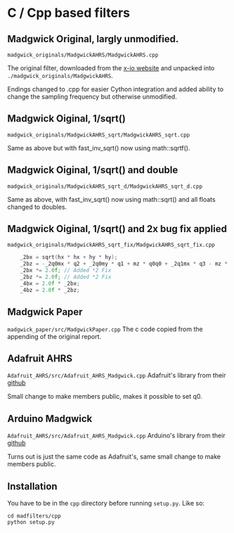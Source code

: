# C / Cpp based filters


## Madgwick Original, largly unmodified.
`madgwick_originals/MadgwickAHRS/MadgwickAHRS.cpp`

The original filter, downloaded from the [x-io website](https://x-io.co.uk/open-source-imu-and-ahrs-algorithms/) and unpacked into `./madgwick_originals/MadgwickAHRS`.

Endings changed to .cpp for easier Cython integration and added ability to change the sampling frequency but otherwise unmodified.

## Madgwick Oiginal, 1/sqrt()
`madgwick_originals/MadgwickAHRS_sqrt/MadgwickAHRS_sqrt.cpp`

Same as above but with fast_inv_sqrt() now using math::sqrtf().

## Madgwick Oiginal, 1/sqrt() and double
`madgwick_originals/MadgwickAHRS_sqrt_d/MadgwickAHRS_sqrt_d.cpp`

Same as above, with fast_inv_sqrt() now using math::sqrt() and all floats changed to doubles.

## Madgwick Oiginal, 1/sqrt() and 2x bug fix applied

`madgwick_originals/MadgwickAHRS_sqrt_fix/MadgwickAHRS_sqrt_fix.cpp`

```C
    _2bx = sqrt(hx * hx + hy * hy);
    _2bz = -_2q0mx * q2 + _2q0my * q1 + mz * q0q0 + _2q1mx * q3 - mz * q1q1 + _2q2 * my * q3 - mz * q2q2 + mz * q3q3;
    _2bx *= 2.0f; // Added *2 Fix
    _2bz *= 2.0f; // Added *2 Fix
    _4bx = 2.0f * _2bx;
    _4bz = 2.0f * _2bz;
```

## Madgwick Paper
`madgwick_paper/src/MadgwickPaper.cpp`
The c code copied from the appending of the original report.

## Adafruit AHRS
`Adafruit_AHRS/src/Adafruit_AHRS_Madgwick.cpp`
Adafruit's library from their [github](https://github.com/adafruit/Adafruit_AHRS/blob/master/src/Adafruit_AHRS_Madgwick.h)

Small change to make members public, makes it possible to set q0.

## Arduino Madgwick
`Adafruit_AHRS/src/Adafruit_AHRS_Madgwick.cpp`
Arduino's library from their [github](https://github.com/arduino-libraries/MadgwickAHRS)

Turns out is just the same code as Adafruit's, same small change to make members public.

## Installation

You have to be in the `cpp` directory before running `setup.py`. Like so:

```
cd madfilters/cpp
python setup.py
```